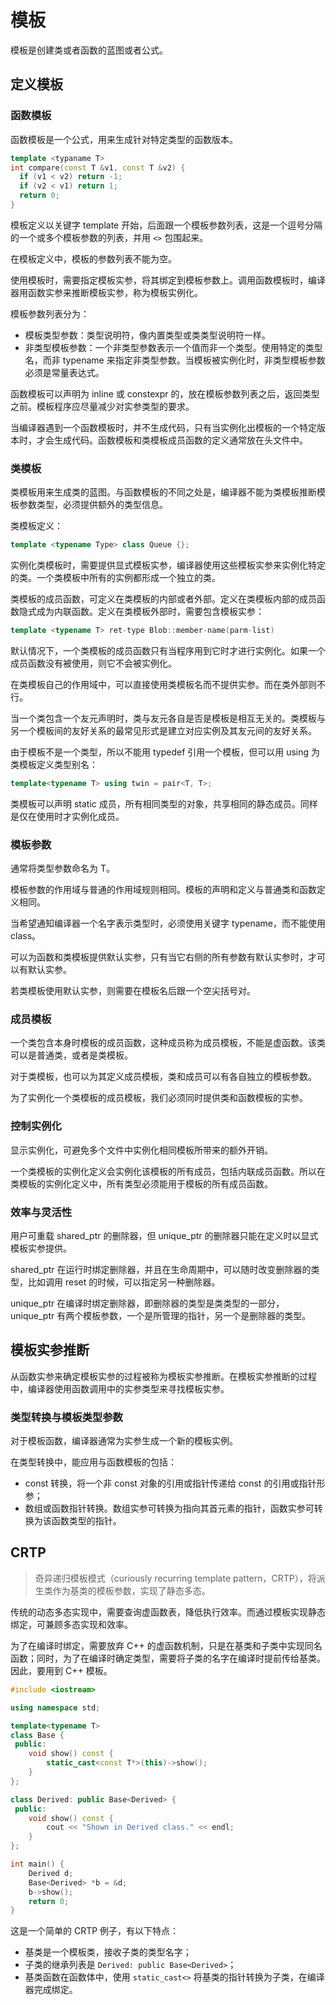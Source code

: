 # 模板

模板是创建类或者函数的蓝图或者公式。

## 定义模板

### 函数模板

函数模板是一个公式，用来生成针对特定类型的函数版本。

```cpp
template <typaname T>
int compare(const T &v1, const T &v2) {
  if (v1 < v2) return -1;
  if (v2 < v1) return 1;
  return 0;
}
```

模板定义以关键字 template 开始，后面跟一个模板参数列表，这是一个逗号分隔的一个或多个模板参数的列表，并用 `<>` 包围起来。

在模板定义中，模板的参数列表不能为空。

使用模板时，需要指定模板实参，将其绑定到模板参数上。调用函数模板时，编译器用函数实参来推断模板实参，称为模板实例化。

模板参数列表分为：

- 模板类型参数：类型说明符，像内置类型或类类型说明符一样。
- 非类型模板参数：一个非类型参数表示一个值而非一个类型。使用特定的类型名，而非 typename 来指定非类型参数。当模板被实例化时，非类型模板参数必须是常量表达式。

函数模板可以声明为 inline 或 constexpr 的，放在模板参数列表之后，返回类型之前。模板程序应尽量减少对实参类型的要求。

当编译器遇到一个函数模板时，并不生成代码，只有当实例化出模板的一个特定版本时，才会生成代码。函数模板和类模板成员函数的定义通常放在头文件中。

### 类模板

类模板用来生成类的蓝图。与函数模板的不同之处是，编译器不能为类模板推断模板参数类型，必须提供额外的类型信息。

类模板定义：

```cpp
template <typename Type> class Queue {};
```

实例化类模板时，需要提供显式模板实参，编译器使用这些模板实参来实例化特定的类。一个类模板中所有的实例都形成一个独立的类。

类模板的成员函数，可定义在类模板的内部或者外部。定义在类模板内部的成员函数隐式成为内联函数。定义在类模板外部时，需要包含模板实参：

```cpp
template <typename T> ret-type Blob::member-name(parm-list)
```

默认情况下，一个类模板的成员函数只有当程序用到它时才进行实例化。如果一个成员函数没有被使用，则它不会被实例化。

在类模板自己的作用域中，可以直接使用类模板名而不提供实参。而在类外部则不行。

当一个类包含一个友元声明时，类与友元各自是否是模板是相互无关的。类模板与另一个模板间的友好关系的最常见形式是建立对应实例及其友元间的友好关系。

由于模板不是一个类型，所以不能用 typedef 引用一个模板，但可以用 using 为类模板定义类型别名：

```cpp
template<typename T> using twin = pair<T, T>;
```

类模板可以声明 static 成员，所有相同类型的对象，共享相同的静态成员。同样是仅在使用时才实例化成员。

### 模板参数

通常将类型参数命名为 T。

模板参数的作用域与普通的作用域规则相同。模板的声明和定义与普通类和函数定义相同。

当希望通知编译器一个名字表示类型时，必须使用关键字 typename，而不能使用 class。

可以为函数和类模板提供默认实参，只有当它右侧的所有参数有默认实参时，才可以有默认实参。

若类模板使用默认实参，则需要在模板名后跟一个空尖括号对。

### 成员模板

一个类包含本身时模板的成员函数，这种成员称为成员模板，不能是虚函数。该类可以是普通类，或者是类模板。

对于类模板，也可以为其定义成员模板，类和成员可以有各自独立的模板参数。

为了实例化一个类模板的成员模板，我们必须同时提供类和函数模板的实参。

### 控制实例化

显示实例化，可避免多个文件中实例化相同模板所带来的额外开销。

一个类模板的实例化定义会实例化该模板的所有成员，包括内联成员函数。所以在类模板的实例化定义中，所有类型必须能用于模板的所有成员函数。

### 效率与灵活性

用户可重载 shared_ptr 的删除器，但 unique_ptr 的删除器只能在定义时以显式模板实参提供。

shared_ptr 在运行时绑定删除器，并且在生命周期中，可以随时改变删除器的类型，比如调用 reset 的时候，可以指定另一种删除器。

unique_ptr 在编译时绑定删除器，即删除器的类型是类类型的一部分，unique_ptr 有两个模板参数，一个是所管理的指针，另一个是删除器的类型。


## 模板实参推断

从函数实参来确定模板实参的过程被称为模板实参推断。在模板实参推断的过程中，编译器使用函数调用中的实参类型来寻找模板实参。

### 类型转换与模板类型参数

对于模板函数，编译器通常为实参生成一个新的模板实例。

在类型转换中，能应用与函数模板的包括：

- const 转换，将一个非 const 对象的引用或指针传递给 const 的引用或指针形参；
- 数组或函数指针转换。数组实参可转换为指向其首元素的指针，函数实参可转换为该函数类型的指针。


## CRTP

> 奇异递归模板模式（curiously recurring template pattern，CRTP），将派生类作为基类的模板参数，实现了静态多态。

传统的动态多态实现中，需要查询虚函数表，降低执行效率。而通过模板实现静态绑定，可兼顾多态实现和效率。

为了在编译时绑定，需要放弃 C++ 的虚函数机制，只是在基类和子类中实现同名函数；同时，为了在编译时确定类型，需要将子类的名字在编译时提前传给基类。因此，要用到 C++ 模板。

```cpp
#include <iostream>

using namespace std;

template<typename T>
class Base {
 public:
    void show() const {
        static_cast<const T*>(this)->show();
    }
};

class Derived: public Base<Derived> {
 public:
    void show() const {
        cout << "Shown in Derived class." << endl;
    }
};

int main() {
    Derived d;
    Base<Derived> *b = &d;
    b->show();
    return 0;
}
```

这是一个简单的 CRTP 例子，有以下特点：

- 基类是一个模板类，接收子类的类型名字；
- 子类的继承列表是 `Derived: public Base<Derived>`；
- 基类函数在函数体中，使用 `static_cast<>` 将基类的指针转换为子类，在编译器完成绑定。
